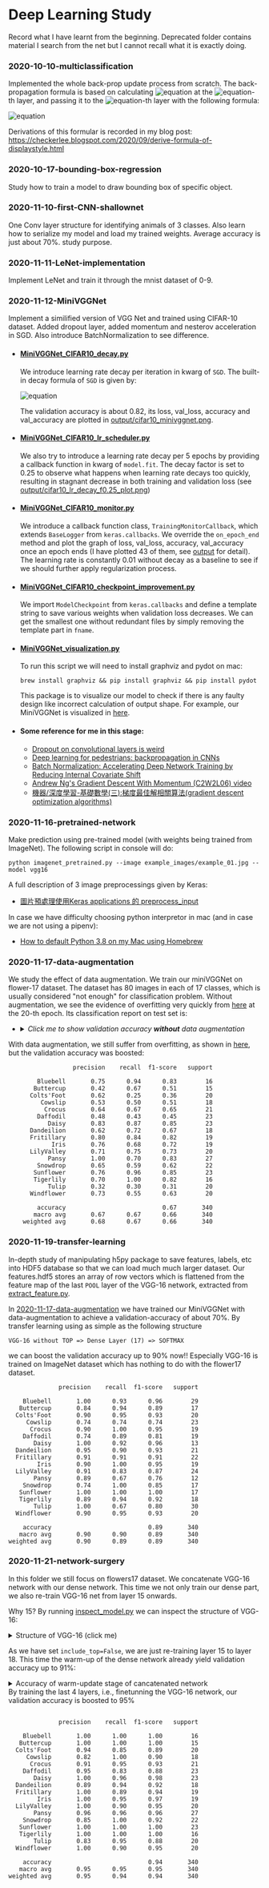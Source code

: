 # Deep Learning Study
Record what I have learnt from the beginning. Deprecated folder contains material I search from the net but I cannot recall what it is exactly doing.

### 2020-10-10-multiclassification
Implemented the whole back-prop update process from scratch. The back-propagation formula is based on calculating ![equation](http://latex.codecogs.com/svg.latex?\delta_\ell) at the ![equation](http://latex.codecogs.com/svg.latex?\ell)-th layer, and passing it to the ![equation](http://latex.codecogs.com/svg.latex?(\ell-1))-th layer with the following formula: 

![equation](https://latex.codecogs.com/svg.latex?%20\delta_{\ell}%20=\Phi^{[\ell]}{}%27(U^{[\ell]})%20*%20\left[W^{[\ell+1]T}%20\cdot%20\delta_{\ell+1}\right]\quad%20\text{with}\quad%20\frac{\partial%20\mathcal%20L}{\partial%20W^{[\ell]}}%20=%20\delta_\ell%20Y^{[\ell-1]T})

Derivations of this formular is recorded in my blog post:
https://checkerlee.blogspot.com/2020/09/derive-formula-of-displaystyle.html

### 2020-10-17-bounding-box-regression
Study how to train a model to draw bounding box of specific object.

### 2020-11-10-first-CNN-shallownet
One Conv layer structure for identifying animals of 3 classes. Also learn how to serialize my model and load my trained weights. Average accuracy is just about 70%. study purpose.

### 2020-11-11-LeNet-implementation
Implement LeNet and train it through the mnist dataset of 0-9.

### 2020-11-12-MiniVGGNet
Implement a similified version of VGG Net and trained using CIFAR-10 dataset. Added dropout layer, added momentum and nesterov acceleration in SGD. Also introduce BatchNormalization to see difference. 

* #### [MiniVGGNet_CIFAR10_decay.py](https://github.com/machingclee/2020-11-11-deep-learning-study/blob/main/2020-11-12-MiniVGGNet/MiniVGGNet_CIFAR10_decay.py)
  We introduce learning rate decay per iteration in kwarg of `SGD`. The built-in decay formula of `SGD` is given by:

  ![equation](https://latex.codecogs.com/svg.latex?\alpha_0\times%20\frac{1}{1+\underbrace{\boxed{\frac{\displaystyle%20\alpha_0}{\text{batchSize}}}}_{\text{decay}}%20\times%20\text{iterations}})

  The validation accuracy is about 0.82, its loss, val_loss, accuracy and val_accuracy are plotted in [output/cifar10_minivggnet.png](https://github.com/machingclee/2020-11-11-deep-learning-study/blob/main/2020-11-12-MiniVGGNet/output/cifar10_minivggnet.png).

* #### [MiniVGGNet_CIFAR10_lr_scheduler.py](https://github.com/machingclee/2020-11-11-deep-learning-study/blob/main/2020-11-12-MiniVGGNet/MiniVGGNet_CIFAR10_lr_scheduler.py)
  We also try to introduce a learning rate decay per 5 epochs by providing a callback function in kwarg of `model.fit`. The decay factor is set to 0.25 to observe what happens when learning rate decays too quickly, resulting in stagnant decrease in both training and validation loss (see [output/cifar10_lr_decay_f0.25_plot.png](https://github.com/machingclee/2020-11-11-deep-learning-study/blob/main/2020-11-12-MiniVGGNet/output/cifar10_lr_decay_f0.25_plot.png))

* #### [MiniVGGNet_CIFAR10_monitor.py](https://github.com/machingclee/2020-11-11-deep-learning-study/blob/main/2020-11-12-MiniVGGNet/MiniVGGNet_CIFAR10_monitor.py)
  We introduce a callback function class, `TrainingMonitorCallback`, which extends `BaseLogger` from `keras.callbacks`. We override the `on_epoch_end` method and plot the graph of loss, val_loss, accuracy, val_accuracy once an epoch ends (I have plotted 43 of them, see [output](https://github.com/machingclee/2020-11-11-deep-learning-study/tree/main/2020-11-12-MiniVGGNet/output) for detail). The learning rate is constantly 0.01 without decay as a baseline to see if we should further apply regularization process.

* #### [MiniVGGNet_CIFAR10_checkpoint_improvement.py](https://github.com/machingclee/2020-11-11-deep-learning-study/blob/main/2020-11-12-MiniVGGNet/MiniVGGNet_CIFAR10_checkpoint_improvement.py)
  We import `ModelCheckpoint` from `keras.callbacks` and define a template string to save various weights when validation loss decreases. We can get the smallest one without redundant files by simply removing the template part in `fname`.

* #### [MiniVGGNet_visualization.py](MiniVGGNet_visualization.py)
  To run this script we will need to install graphviz and pydot on mac:

  ```
  brew install graphviz && pip install graphviz && pip install pydot
  ```

  This package is to visualize our model to check if there is any faulty design like incorrect calculation of output shape. For example, our MiniVGGNet is visualized in [here](https://github.com/machingclee/2020-11-11-deep-learning-study/blob/main/2020-11-12-MiniVGGNet/MiniVGGNet.png).



* #### Some reference for me in this stage:
  - [Dropout on convolutional layers is weird](https://towardsdatascience.com/dropout-on-convolutional-layers-is-weird-5c6ab14f19b2)
  - [Deep learning for pedestrians: backpropagation in CNNs](https://arxiv.org/abs/1811.11987)
  - [Batch Normalization: Accelerating Deep Network Training by Reducing Internal Covariate Shift](https://arxiv.org/abs/1502.03167)
  - [Andrew Ng's Gradient Descent With Momentum (C2W2L06) video](https://www.youtube.com/watch?v=k8fTYJPd3_I)
  - [機器/深度學習-基礎數學(三):梯度最佳解相關算法(gradient descent optimization algorithms)](https://medium.com/@chih.sheng.huang821/%E6%A9%9F%E5%99%A8%E5%AD%B8%E7%BF%92-%E5%9F%BA%E7%A4%8E%E6%95%B8%E5%AD%B8-%E4%B8%89-%E6%A2%AF%E5%BA%A6%E6%9C%80%E4%BD%B3%E8%A7%A3%E7%9B%B8%E9%97%9C%E7%AE%97%E6%B3%95-gradient-descent-optimization-algorithms-b61ed1478bd7)
  

### 2020-11-16-pretrained-network
Make prediction using pre-trained model (with weights being trained from ImageNet). The following script in console will do:
```
python imagenet_pretrained.py --image example_images/example_01.jpg --model vgg16
```
A full description of 3 image preprocessings given by Keras:

* [圖片預處理使用Keras applications 的 preprocess_input](https://medium.com/@sci218mike/%E5%9C%96%E7%89%87%E9%A0%90%E8%99%95%E7%90%86%E4%BD%BF%E7%94%A8keras-applications-%E7%9A%84-preprocess-input-6ef0963a483e)

In case we have difficulty choosing python interpretor in mac (and in case we are not using a pipenv):
* [How to default Python 3.8 on my Mac using Homebrew](https://discourse.brew.sh/t/how-to-default-python-3-8-on-my-mac-using-homebrew/7050?fbclid=IwAR02uaBKhl16UYAyUTQlFXrX21n4aaKdTYpDQYAZWabUNucTQ8khO0PsKZ4)

### 2020-11-17-data-augmentation
We study the effect of data augmentation. We train our miniVGGNet on flower-17 dataset. The dataset has 80 images in each of 17 classes, which is usually considered "not enough" for classification problem. Without augmentation, we see the evidence of overfitting very quickly from [here](https://github.com/machingclee/deep-learning-study/blob/main/2020-11-17-data-augmentation/without_augmentation.png) at the 20-th epoch. Its classification report on test set is:
* <details>
  <summary><i>Click me to show validation accuracy <b>without</b> data augmentation</i></summary>
  <p>

                  precision    recall  f1-score   support

        Bluebell       0.61      0.69      0.65        16
       Buttercup       0.59      0.67      0.62        15
      Colts'Foot       0.43      0.45      0.44        20
         Cowslip       0.30      0.50      0.37        18
          Crocus       0.65      0.52      0.58        21
        Daffodil       0.22      0.17      0.20        23
           Daisy       0.70      0.61      0.65        23
      Dandeilion       0.52      0.67      0.59        18
      Fritillary       0.80      0.84      0.82        19
            Iris       0.94      0.79      0.86        19
      LilyValley       0.46      0.60      0.52        20
           Pansy       0.84      0.59      0.70        27
        Snowdrop       0.31      0.23      0.26        22
       Sunflower       0.86      0.83      0.84        23
       Tigerlily       0.74      0.88      0.80        16
           Tulip       0.35      0.35      0.35        20
      Windflower       0.56      0.50      0.53        20

        accuracy                           0.57       340
       macro avg       0.58      0.58      0.58       340
    weighted avg       0.58      0.57      0.57       340

  </p>
</details>

With data augmentation, we still suffer from overfitting, as shown in [here](https://github.com/machingclee/deep-learning-study/blob/main/2020-11-17-data-augmentation/with_augmentation.png), but the validation accuracy was boosted:
```
                  precision    recall  f1-score   support

        Bluebell       0.75      0.94      0.83        16
       Buttercup       0.42      0.67      0.51        15
      Colts'Foot       0.62      0.25      0.36        20
         Cowslip       0.53      0.50      0.51        18
          Crocus       0.64      0.67      0.65        21
        Daffodil       0.48      0.43      0.45        23
           Daisy       0.83      0.87      0.85        23
      Dandeilion       0.62      0.72      0.67        18
      Fritillary       0.80      0.84      0.82        19
            Iris       0.76      0.68      0.72        19
      LilyValley       0.71      0.75      0.73        20
           Pansy       1.00      0.70      0.83        27
        Snowdrop       0.65      0.59      0.62        22
       Sunflower       0.76      0.96      0.85        23
       Tigerlily       0.70      1.00      0.82        16
           Tulip       0.32      0.30      0.31        20
      Windflower       0.73      0.55      0.63        20

        accuracy                           0.67       340
       macro avg       0.67      0.67      0.66       340
    weighted avg       0.68      0.67      0.66       340
```

### 2020-11-19-transfer-learning
In-depth study of manipulating h5py package to save features, labels, etc into HDF5 database so that we can load much much larger dataset. Our features.hdf5 stores an array of row vectors which is flattened from the feature map of the last `POOL` layer of the VGG-16 network, extracted from [extract_feature.py](https://github.com/machingclee/deep-learning-study/blob/main/2020-11-19-transfer-learning/extract_features.py). 

In [2020-11-17-data-augmentation](https://github.com/machingclee/deep-learning-study/tree/main/2020-11-17-data-augmentation) we have trained our MiniVGGNet with data-augmentation to achieve a validation-accuracy of about 70%. By transfer learning using as simple as the following structure

`VGG-16 without TOP => Dense Layer (17) => SOFTMAX`

we can boost the validation accuracy up to 90% now!! Especially VGG-16 is trained on ImageNet dataset which has nothing to do with the flower17 dataset.
```
              precision    recall  f1-score   support

    Bluebell       1.00      0.93      0.96        29
   Buttercup       0.84      0.94      0.89        17
  Colts'Foot       0.90      0.95      0.93        20
     Cowslip       0.74      0.74      0.74        23
      Crocus       0.90      1.00      0.95        19
    Daffodil       0.74      0.89      0.81        19
       Daisy       1.00      0.92      0.96        13
  Dandeilion       0.95      0.90      0.93        21
  Fritillary       0.91      0.91      0.91        22
        Iris       0.90      1.00      0.95        19
  LilyValley       0.91      0.83      0.87        24
       Pansy       0.89      0.67      0.76        12
    Snowdrop       0.74      1.00      0.85        17
   Sunflower       1.00      1.00      1.00        17
   Tigerlily       0.89      0.94      0.92        18
       Tulip       1.00      0.67      0.80        30
  Windflower       0.90      0.95      0.93        20

    accuracy                           0.89       340
   macro avg       0.90      0.90      0.89       340
weighted avg       0.90      0.89      0.89       340
```

### 2020-11-21-network-surgery
In this folder we still focus on flowers17 dataset. We concatenate VGG-16 network with our dense network. This time we not only train our dense part, we also re-train VGG-16 net from layer 15 onwards. 

Why 15? By running [inspect_model.py](https://github.com/machingclee/deep-learning-study/blob/main/2020-11-21-network-surgery/inspect_model.py) we can inspect the structure of VGG-16:
<details>
<summary>Structure of VGG-16 (click me)</summary>
  <p>

        [INFO] 0        InputLayer
        [INFO] 1        Conv2D
        [INFO] 2        Conv2D
        [INFO] 3        MaxPooling2D
        [INFO] 4        Conv2D
        [INFO] 5        Conv2D
        [INFO] 6        MaxPooling2D
        [INFO] 7        Conv2D
        [INFO] 8        Conv2D
        [INFO] 9        Conv2D
        [INFO] 10       MaxPooling2D
        [INFO] 11       Conv2D
        [INFO] 12       Conv2D
        [INFO] 13       Conv2D
        [INFO] 14       MaxPooling2D
        [INFO] 15       Conv2D
        [INFO] 16       Conv2D
        [INFO] 17       Conv2D
        [INFO] 18       MaxPooling2D
        [INFO] 19       Flatten
        [INFO] 20       Dense
        [INFO] 21       Dense
        [INFO] 22       Dense 
  </p>
</details>

As we have set `include_top=False`, we are just re-training layer 15 to layer 18. This time the warm-up of the dense network already yield validation accuracy up to 91%:
<details>
<summary>Accuracy of warm-update stage of cancatenated network</summary>
  <p>
                precision    recall  f1-score   support

      Bluebell       0.83      0.94      0.88        16
     Buttercup       1.00      1.00      1.00        15
    Colts'Foot       0.94      0.85      0.89        20
       Cowslip       0.82      0.78      0.80        18
        Crocus       0.90      0.86      0.88        21
      Daffodil       0.71      0.87      0.78        23
         Daisy       0.88      0.96      0.92        23
    Dandeilion       0.89      0.94      0.92        18
    Fritillary       1.00      0.84      0.91        19
          Iris       1.00      0.95      0.97        19
    LilyValley       0.95      0.95      0.95        20
         Pansy       1.00      0.93      0.96        27
      Snowdrop       0.73      1.00      0.85        22
     Sunflower       1.00      1.00      1.00        23
     Tigerlily       1.00      1.00      1.00        16
         Tulip       0.81      0.65      0.72        20
    Windflower       1.00      0.80      0.89        20

      accuracy                           0.90       340
     macro avg       0.91      0.90      0.90       340
  weighted avg       0.91      0.90      0.90       340
  
  </p>
</details>
By training the last 4 layers, i.e., finetunning the VGG-16 network, our validation accuracy is boosted to 95%

```

              precision    recall  f1-score   support

    Bluebell       1.00      1.00      1.00        16
   Buttercup       1.00      1.00      1.00        15
  Colts'Foot       0.94      0.85      0.89        20
     Cowslip       0.82      1.00      0.90        18
      Crocus       0.91      0.95      0.93        21
    Daffodil       0.95      0.83      0.88        23
       Daisy       1.00      0.96      0.98        23
  Dandeilion       0.89      0.94      0.92        18
  Fritillary       1.00      0.89      0.94        19
        Iris       1.00      0.95      0.97        19
  LilyValley       1.00      0.90      0.95        20
       Pansy       0.96      0.96      0.96        27
    Snowdrop       0.85      1.00      0.92        22
   Sunflower       1.00      1.00      1.00        23
   Tigerlily       1.00      1.00      1.00        16
       Tulip       0.83      0.95      0.88        20
  Windflower       1.00      0.90      0.95        20

    accuracy                           0.94       340
   macro avg       0.95      0.95      0.95       340
weighted avg       0.95      0.94      0.94       340
```

